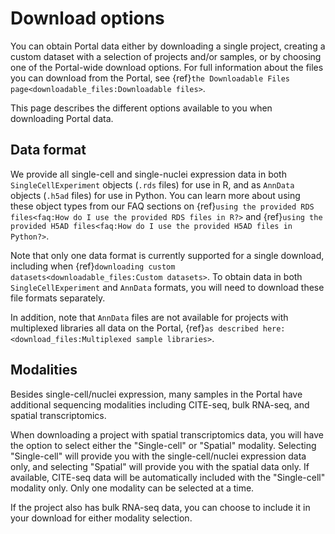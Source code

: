 # Download options

You can obtain Portal data either by downloading a single project, creating a custom dataset with a selection of projects and/or samples, or by choosing one of the Portal-wide download options.
For full information about the files you can download from the Portal, see {ref}`the Downloadable Files page<downloadable_files:Downloadable files>`.

This page describes the different options available to you when downloading Portal data.

## Data format

We provide all single-cell and single-nuclei expression data in both `SingleCellExperiment` objects (`.rds` files) for use in R, and as `AnnData` objects (`.h5ad` files) for use in Python.
You can learn more about using these object types from our FAQ sections on {ref}`using the provided RDS files<faq:How do I use the provided RDS files in R?>` and {ref}`using the provided H5AD files<faq:How do I use the provided H5AD files in Python?>`.

Note that only one data format is currently supported for a single download, including when {ref}`downloading custom datasets<downloadable_files:Custom datasets>`.
To obtain data in both `SingleCellExperiment` and `AnnData` formats, you will need to download these file formats separately.

In addition, note that `AnnData` files are not available for projects with multiplexed libraries all data on the Portal, {ref}`as described here:<download_files:Multiplexed sample libraries>`.

## Modalities

Besides single-cell/nuclei expression, many samples in the Portal have additional sequencing modalities including CITE-seq, bulk RNA-seq, and spatial transcriptomics.

When downloading a project with spatial transcriptomics data, you will have the option to select either the "Single-cell" or "Spatial" modality.
Selecting "Single-cell" will provide you with the single-cell/nuclei expression data only, and selecting "Spatial" will provide you with the spatial data only.
If available, CITE-seq data will be automatically included with the "Single-cell" modality only.
Only one modality can be selected at a time.

If the project also has bulk RNA-seq data, you can choose to include it in your download for either modality selection.
